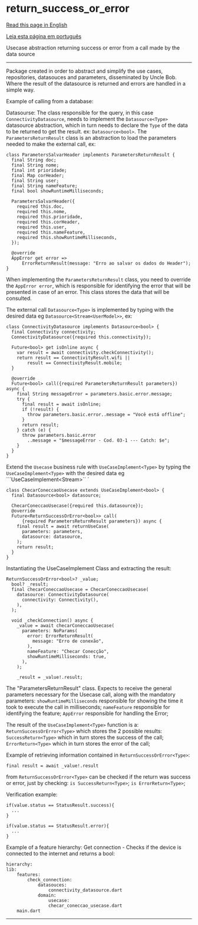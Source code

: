 # return_success_or_error

[Read this page in English](https://github.com/pwlimaverde/return_success_or_error/blob/master/README.md)

[Leia esta página em português](https://github.com/pwlimaverde/return_success_or_error/blob/master/README-pt.md)

Usecase abstraction returning success or error from a call made by the data source

----

Package created in order to abstract and simplify the use cases, repositories, datasouces and parameters, disseminated by Uncle Bob. Where the result of the datasource is returned and errors are handled in a simple way.

Example of calling from a database:

Datasourse:
The class responsible for the query, in this case ```ConnectivityDatasource```, needs to implement the ```Datasource<Type>``` datasource abstraction, which in turn needs to declare the ```Type``` of the data to be returned to get the result. ex: ```Datasource<bool>```. The ```ParametersReturnResult``` class is an abstraction to load the parameters needed to make the external call, ex:

```
class ParametersSalvarHeader implements ParametersReturnResult {
  final String doc;
  final String nome;
  final int prioridade;
  final Map corHeader;
  final String user;
  final String nameFeature;
  final bool showRuntimeMilliseconds;

  ParametersSalvarHeader({
    required this.doc,
    required this.nome,
    required this.prioridade,
    required this.corHeader,
    required this.user,
    required this.nameFeature,
    required this.showRuntimeMilliseconds,
  });

  @override
  AppError get error =>
      ErrorReturnResult(message: "Erro ao salvar os dados do Header");
}
```
When implementing the ```ParametersReturnResult``` class, you need to override the ```AppError error```, which is responsible for identifying the error that will be presented in case of an error. This class stores the data that will be consulted.

The external call ```Datasource<Type>``` is implemented by typing with the desired data eg ```Datasource<Stream<UserModel>>```, ex:
```
class ConnectivityDatasource implements Datasource<bool> {
  final Connectivity connectivity;
  ConnectivityDatasource({required this.connectivity});

  Future<bool> get isOnline async {
    var result = await connectivity.checkConnectivity();
    return result == ConnectivityResult.wifi ||
        result == ConnectivityResult.mobile;
  }

  @override
  Future<bool> call({required ParametersReturnResult parameters}) async {
    final String messageError = parameters.basic.error.message;
    try {
      final result = await isOnline;
      if (!result) {
        throw parameters.basic.error..message = "Você está offline";
      }
      return result;
    } catch (e) {
      throw parameters.basic.error
        ..message = "$messageError - Cod. 03-1 --- Catch: $e";
    }
  }
}
```
Extend the ```Usecase``` business rule with ```UseCaseImplement<Type>``` by typing the ```UseCaseImplement<Type>``` with the desired data eg ```UseCaseImplement<Stream<UserModel>>`` `
```
class ChecarConeccaoUsecase extends UseCaseImplement<bool> {
  final Datasource<bool> datasource;

  ChecarConeccaoUsecase({required this.datasource});
  @override
  Future<ReturnSuccessOrError<bool>> call(
      {required ParametersReturnResult parameters}) async {
    final result = await returnUseCase(
      parameters: parameters,
      datasource: datasource,
    );
    return result;
  }
}
```
Instantiating the UseCaseImplement<Type> Class and extracting the result:
```
ReturnSuccessOrError<bool>? _value;
  bool? _result;
  final checarConeccaoUsecase = ChecarConeccaoUsecase(
    datasource: ConnectivityDatasource(
      connectivity: Connectivity(),
    ),
  );

  void _checkConnection() async {
    _value = await checarConeccaoUsecase(
      parameters: NoParams(
        error: ErrorReturnResult(
          message: "Erro de conexão",
        ),
        nameFeature: "Checar Conecção",
        showRuntimeMilliseconds: true,
      ),
    );

    _result = _value!.result;
```
The "ParametersReturnResult" class. Expects to receive the general parameters necessary for the Usecase call, along with the mandatory parameters:
```showRuntimeMilliseconds``` responsible for showing the time it took to execute the call in milliseconds;
```nameFeature``` responsible for identifying the feature;
```AppError``` responsible for handling the Error;

The result of the ```UseCaseImplement<Type>``` function is a: ```ReturnSuccessOrError<Type>``` which stores the 2 possible results:
```SuccessReturn<Type>``` which in turn stores the success of the call;
```ErrorReturn<Type>``` which in turn stores the error of the call;

Example of retrieving information contained in ```ReturnSuccessOrError<Type>```:
```
final result = await _value!.result
```
from ```ReturnSuccessOrError<Type>``` can be checked if the return was success or error, just by checking:
```is SuccessReturn<Type>```;
```is ErrorReturn<Type>```;

Verification example:
```
if(value.status == StatusResult.success){
  ...
}
```
```
if(value.status == StatusResult.error){
  ...
}
```
Example of a feature hierarchy:
Get connection - Checks if the device is connected to the internet and returns a bool:
```
hierarchy:
lib:
    features:
        check_connection:
            datasouces:
                connectivity_datasource.dart
            domain:
                usecase:
                checar_coneccao_usecase.dart
    main.dart
```
----
